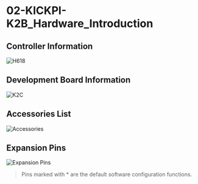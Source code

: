 # 02-KICKPI-K2B_Hardware_Introduction

## Controller Information

![H618](http://tanzhtanzh.oss-cn-shenzhen.aliyuncs.com/img/image-20240320092438171.png)

## Development Board Information

![K2C](http://tanzhtanzh.oss-cn-shenzhen.aliyuncs.com/img/image-20250514095507899.png)



## Accessories List

![Accessories](http://tanzhtanzh.oss-cn-shenzhen.aliyuncs.com/img/K2c详情页_11.jpg)

## Expansion Pins

![Expansion Pins](http://tanzhtanzh.oss-cn-shenzhen.aliyuncs.com/img/image-20250514101007102.png)

> Pins marked with * are the default software configuration functions.
